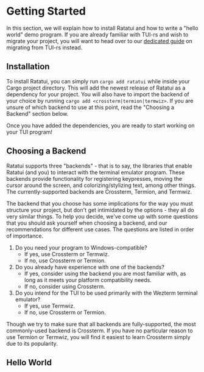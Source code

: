 # Getting Started

In this section, we will explain how to install Ratatui and how to write a "hello world" demo program.
If you are already familiar with TUI-rs and wish to migrate your project, you will want to head over
to our [dedicated guide](./migrating-from-tui.md) on migrating from TUI-rs instead.

## Installation

To install Ratatui, you can simply run `cargo add ratatui` while inside your Cargo project directory.
This will add the newest release of Ratatui as a dependency for your project. You will also have to
import the backend of your choice by running `cargo add <crossterm|termion|termwiz>`. If you are
unsure of which backend to use at this point, read the "Choosing a Backend" section below.

Once you have added the dependencies, you are ready to start working on your TUI program!

## Choosing a Backend

Ratatui supports three "backends" - that is to say, the libraries that enable Ratatui (and you) to
interact with the terminal emulator program. These backends provide functionality for registering
keypresses, moving the cursor around the screen, and colorizing/stylizing text, among other things.
The currently-supported backends are Crossterm, Termion, and Termwiz.

The backend that you choose has some implications for the way you must structure your project, but
don't get intimidated by the options - they all do very similar things. To help you decide, we've come
up with some questions that you should ask yourself when choosing a backend, and our recommendations
for different use cases. The questions are listed in order of importance.

1. Do you need your program to Windows-compatible?
    - If yes, use Crossterm or Termwiz.
    - If no, use Crossterm or Termion.
2. Do you already have experience with one of the backends?
    - If yes, consider using the backend you are most familiar with, as long as it meets your platform
    compatibility needs.
    - If no, consider using Crossterm.
3. Do you intend for the TUI to be used primarily with the Wezterm terminal emulator?
    - If yes, use Termwiz.
    - If no, use Crossterm or Termion.

Though we try to make sure that all backends are fully-supported, the most commonly-used backend is
Crossterm. If you have no particular reason to use Termion or Termwiz, you will find it easiest
to learn Crossterm simply due to its popularity.

## Hello World
